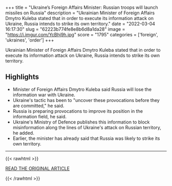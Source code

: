 +++
title = "Ukraine’s Foreign Affairs Minister: Russian troops will launch missiles on Russia"
description = "Ukrainian Minister of Foreign Affairs Dmytro Kuleba stated that in order to execute its information attack on Ukraine, Russia intends to strike its own territory."
date = "2022-03-04 16:17:30"
slug = "62223b774fe8e8b6d8a1da28"
image = "https://i.imgur.com/YcBhj9h.jpg"
score = "1795"
categories = ['foreign', 'ukraines', 'order']
+++

Ukrainian Minister of Foreign Affairs Dmytro Kuleba stated that in order to execute its information attack on Ukraine, Russia intends to strike its own territory.

## Highlights

- Minister of Foreign Affairs Dmytro Kuleba said Russia will lose the information war with Ukraine.
- Ukraine's tactic has been to "uncover these provocations before they are committed," he said.
- Russia is preparing provocations to improve its position in the information field, he said.
- Ukraine's Ministry of Defence publishes this information to block misinformation along the lines of Ukraine's attack on Russian territory, he added.
- Earlier, the minister has already said that Russia was likely to strike its own territory.

---

{{< rawhtml >}}
  <p class="article-category">
    <a target="_blank" href="https://www.pravda.com.ua/eng/news/2022/03/3/7327876/">READ THE ORIGINAL ARTICLE</a>
  </p>
{{< /rawhtml >}}

